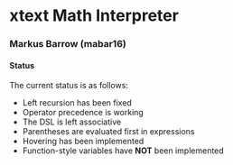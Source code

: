 # xtext Math Interpreter

### Markus Barrow (mabar16)


#### Status
The current status is as follows:
- Left recursion has been fixed
- Operator precedence is working
- The DSL is left associative
- Parentheses are evaluated first in expressions
- Hovering has been implemented
- Function-style variables have **NOT** been implemented